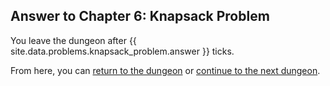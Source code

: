 ## Answer to Chapter 6: Knapsack Problem

You leave the dungeon after {{ site.data.problems.knapsack_problem.answer }} ticks.

From here, you can [return to the dungeon](../../../chapters/06/knapsack-problem.md) or [continue to the next dungeon](../../../chapters/07/rose-of-eight-winds.md).
